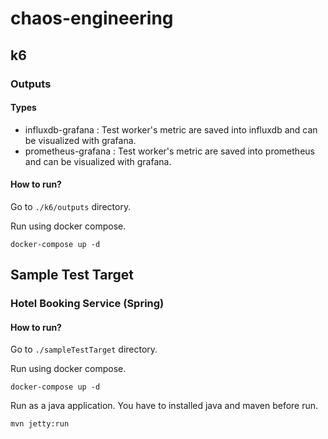 # chaos-engineering

## k6

### Outputs
#### Types
* influxdb-grafana : Test worker's metric are saved into influxdb and can be visualized with grafana.
* prometheus-grafana : Test worker's metric are saved into prometheus and can be visualized with grafana.

#### How to run?
  Go to `./k6/outputs` directory.

Run using docker compose.
```shell
docker-compose up -d
```

## Sample Test Target

### Hotel Booking Service (Spring)
#### How to run?
Go to `./sampleTestTarget` directory.

Run using docker compose.
```shell
docker-compose up -d
```

Run as a java application.
You have to installed java and maven before run.
```shell
mvn jetty:run
```